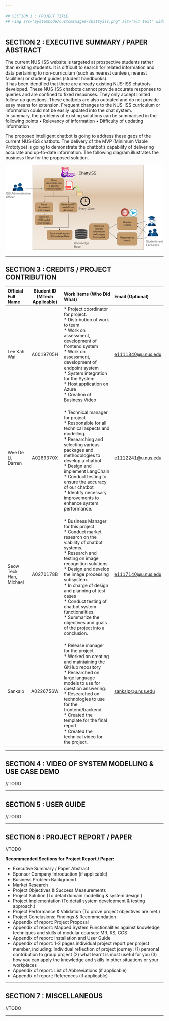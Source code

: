 ```yaml
---

## SECTION 1 : PROJECT TITLE
## <img src="SystemCode/customImages/chattyiss.png" alt="alt text" width="150" height="150">ChattyISS - Improved NUS-ISS Chatbot
---
```


## SECTION 2 : EXECUTIVE SUMMARY / PAPER ABSTRACT

The current NUS-ISS website is targeted at prospective students rather than existing students. It is difficult to search for related information and data pertaining to non-curriculum (such as nearest canteen, nearest facilities) or student guides (student handbooks).  
 It has been identified that there are already existing NUS-ISS chatbots developed. These NUS-ISS chatbots cannot provide accurate responses to queries and are confined to fixed responses. They only accept limited follow-up questions. These chatbots are also outdated and do not provide easy means for extension. Frequent changes to the NUS-ISS curriculum or information could not be easily updated into the chat system.  
In summary, the problems of existing solutions can be summarised in the following points
•	Relevancy of information
•	Difficulty of updating information

The proposed intelligent chatbot is going to address these gaps of the current NUS-ISS chatbots. The delivery of the MVP (Minimum Viable Prototype) is going to demonstrate the chatbot’s capability of delivering accurate and up-to-date information. 
 The following diagram illustrates the business flow for the proposed solution. 

![alt text](ProjectReport/mainSystem.png)

---

## SECTION 3 : CREDITS / PROJECT CONTRIBUTION

| Official Full Name  | Student ID (MTech Applicable)  | Work Items (Who Did What) | Email (Optional) |
| :------------ |:---------------:| :-------------------------| :-----|
| Lee Kah Wai | A0019705H | *	Project coordinator for project.<br>*	Distribution of work to team<br>*	Work on assessment, development of frontend system<br>*	Work on assessment, development of endpoint system<br>*	System integration for the System<br>*	Host application on Azure<br>*	Creation of Business Video| e1111840@u.nus.edu |
| Wee De Li, Darren | A0269370X | <br>* Technical manager for project<br>* Responsible for all technical aspects and modelling. <br>* Researching and selecting various packages and methodologies to develop a chatbot <br>* Design and implement LangChain<br>* Conduct testing to ensure the accuracy of our chatbot <br>* Identify necessary improvements to enhance system performance.| e1112241@u.nus.edu |
| Seow Teck Han, Michael | A0270178B | <br>*	Business Manager for this project<br>*	Conduct market research on the viability of chatbot systems.<br>*	Research and testing on image recognition solutions <br>*	Design and develop the image processing subsystem.<br>*	In charge of design and planning of test cases <br>*	Conduct testing of chatbot system functionalities.<br>*	Summarize the objectives and goals of the project into a conclusion.| e1117140@u.nus.edu |
| Sankalp | A0226756W | <br>*	Release manager for the project<br>*	Worked on creating and maintaining the GitHub repository<br>*	Researched on large language models to use for question answering.<br>*	Researched on technologies to use for the frontend/backend.<br>*	Created the template for the final report.<br>*	Created the technical video for the project.| sankalp@u.nus.edu |

---

## SECTION 4 : VIDEO OF SYSTEM MODELLING & USE CASE DEMO

//TODO

---

## SECTION 5 : USER GUIDE

//TODO

---
## SECTION 6 : PROJECT REPORT / PAPER

//TODO

**Recommended Sections for Project Report / Paper:**
- Executive Summary / Paper Abstract
- Sponsor Company Introduction (if applicable)
- Business Problem Background
- Market Research
- Project Objectives & Success Measurements
- Project Solution (To detail domain modelling & system design.)
- Project Implementation (To detail system development & testing approach.)
- Project Performance & Validation (To prove project objectives are met.)
- Project Conclusions: Findings & Recommendation
- Appendix of report: Project Proposal
- Appendix of report: Mapped System Functionalities against knowledge, techniques and skills of modular courses: MR, RS, CGS
- Appendix of report: Installation and User Guide
- Appendix of report: 1-2 pages individual project report per project member, including: Individual reflection of project journey: (1) personal contribution to group project (2) what learnt is most useful for you (3) how you can apply the knowledge and skills in other situations or your workplaces
- Appendix of report: List of Abbreviations (if applicable)
- Appendix of report: References (if applicable)

---
## SECTION 7 : MISCELLANEOUS

//TODO

---
